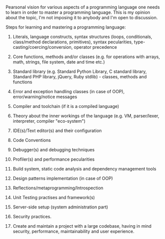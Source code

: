 Pearsonal vision for various aspects of a programming language one needs to learn in order to
master a programming language. This is my opinion about the topic, I'm not imposing it to
anybody and I'm open to discussion.

Steps for learning and mastering a programming language:

1. Literals, language constructs, syntax structures (loops, conditionals, class/method
	declarations, primitives), syntax pecularities, type-casting/coercing/conversion,
	operator precedence
2. Core functions, methods and/or classes (e.g. for operations with arrays, math, strings,
   file system, date and time etc.)
3. Standard library (e.g. Standard Python Library, C standard library,
	Standard PHP library, jQuery, Ruby stdlib) -
    classes, methods and functions
4. Error and exception handling classes (in case of OOP), error/warning/notice messages
5. Compiler and toolchain (if it is a compiled language)
6. Theory about the inner workings of the language (e.g. VM, parser/lexer,
	interpreter, compiler "eco-system")
7. IDE(s)/Text editor(s) and their configuration
8. Code Conventions
9. Debugger(s) and debugging techniques
10. Profiler(s) and performance pecularities
11. Build system, static code analysis and dependency management tools
12. Design patterns implementation (in case of OOP)
14. Reflections/metaprogramming/Introspection
15. Unit Testing practises and framework(s)
16. Server-side setup (system administration part)
17. Security practices.

18. Create and maintain a project with a large codebase,
having in mind security, performance, maintainability
and user experience.
